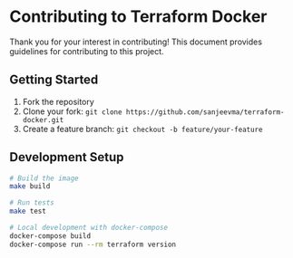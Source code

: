 # Contributing to Terraform Docker

Thank you for your interest in contributing! This document provides guidelines for contributing to this project.

## Getting Started

1. Fork the repository
2. Clone your fork: `git clone https://github.com/sanjeevma/terraform-docker.git`
3. Create a feature branch: `git checkout -b feature/your-feature`

## Development Setup

```bash
# Build the image
make build

# Run tests
make test

# Local development with docker-compose
docker-compose build
docker-compose run --rm terraform version
